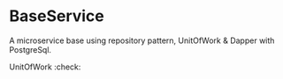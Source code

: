 # BaseService
A microservice base using repository pattern, UnitOfWork & Dapper with PostgreSql.

UnitOfWork :check:

